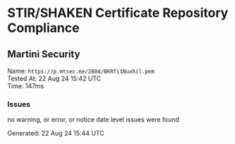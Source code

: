 # STIR/SHAKEN Certificate Repository Compliance

## Martini Security

Name: `https://p.mtsec.me/2884/BKRfi1Nuxhil.pem`\
Tested At: 22 Aug 24 15:42 UTC\
Time: 147ms

### Issues

no warning, or error, or notice date level issues were found

Generated: 22 Aug 24 15:44 UTC